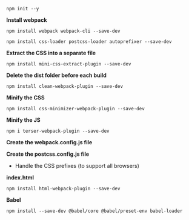 ```npm init --y```

**Install webpack**

```npm install webpack webpack-cli --save-dev```


```npm install css-loader postcss-loader autoprefixer --save-dev```

**Extract the CSS into a separate file**

```npm install mini-css-extract-plugin --save-dev```

**Delete the dist folder before each build**

```npm install clean-webpack-plugin --save-dev```

**Minify the CSS**

```npm install css-minimizer-webpack-plugin --save-dev```

**Minify the JS**

```npm i terser-webpack-plugin --save-dev```

**Create the webpack.config.js file**

**Create the postcss.config.js file**

- Handle the CSS prefixes (to support all browsers)

**index.html**

```npm install html-webpack-plugin --save-dev```


**Babel**

```npm install --save-dev @babel/core @babel/preset-env babel-loader```